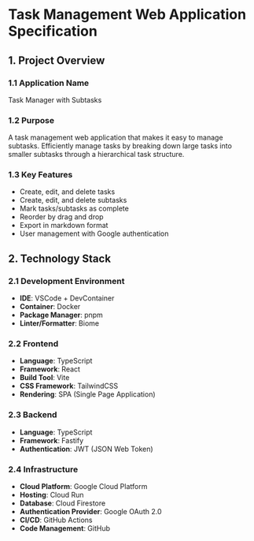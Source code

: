 # Task Management Web Application Specification

## 1. Project Overview

### 1.1 Application Name
Task Manager with Subtasks

### 1.2 Purpose
A task management web application that makes it easy to manage subtasks. Efficiently manage tasks by breaking down large tasks into smaller subtasks through a hierarchical task structure.

### 1.3 Key Features
- Create, edit, and delete tasks
- Create, edit, and delete subtasks
- Mark tasks/subtasks as complete
- Reorder by drag and drop
- Export in markdown format
- User management with Google authentication

## 2. Technology Stack

### 2.1 Development Environment
- **IDE**: VSCode + DevContainer
- **Container**: Docker
- **Package Manager**: pnpm
- **Linter/Formatter**: Biome

### 2.2 Frontend
- **Language**: TypeScript
- **Framework**: React
- **Build Tool**: Vite
- **CSS Framework**: TailwindCSS
- **Rendering**: SPA (Single Page Application)

### 2.3 Backend
- **Language**: TypeScript
- **Framework**: Fastify
- **Authentication**: JWT (JSON Web Token)

### 2.4 Infrastructure
- **Cloud Platform**: Google Cloud Platform
- **Hosting**: Cloud Run
- **Database**: Cloud Firestore
- **Authentication Provider**: Google OAuth 2.0
- **CI/CD**: GitHub Actions
- **Code Management**: GitHub